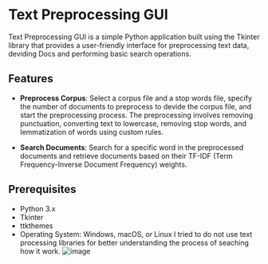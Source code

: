 # Text Preprocessing GUI

Text Preprocessing GUI is a simple Python application built using the Tkinter library that provides a user-friendly interface for preprocessing text data, deviding Docs and performing basic search operations.

## Features

- **Preprocess Corpus**: Select a corpus file and a stop words file, specify the number of documents to preprocess to devide the corpus file, and start the preprocessing process. The preprocessing involves removing punctuation, converting text to lowercase, removing stop words, and lemmatization of words using custom rules.

- **Search Documents**: Search for a specific word in the preprocessed documents and retrieve documents based on their TF-IDF (Term Frequency-Inverse Document Frequency) weights.

## Prerequisites

- Python 3.x
- Tkinter
- ttkthemes
- Operating System: Windows, macOS, or Linux
  I tried to do not use text processing libraries for better understanding the process of seaching how it work.
![image](https://github.com/Yoruzaki/SimpSearchEng/assets/143095129/5f93a79e-1566-4851-9758-2bac65f9271a)
